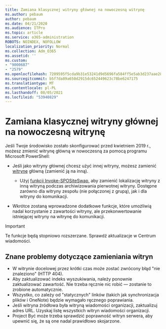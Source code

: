 ```yaml
---
title: Zamiana klasycznej witryny głównej na nowoczesną witrynę
ms.author: pebaum
author: pebaum
ms.date: 04/21/2020
ms.audience: ITPro
ms.topic: article
ms.service: o365-administration
ROBOTS: NOINDEX, NOFOLLOW
localization_priority: Normal
ms.collection: Adm_O365
ms.assetid: ''
ms.custom:
- "9000687"
- "2579"
ms.openlocfilehash: 7209595f5cda9b31e53241d9d5696fa584ff5e5ab3d237aae28542bf7aec9398
ms.sourcegitcommit: b5f7da89a650d2915dc652449623c78be6247175
ms.translationtype: MT
ms.contentlocale: pl-PL
ms.lasthandoff: 08/05/2021
ms.locfileid: "53940829"
---
```

# <a name="swap-your-classic-root-site-with-a-modern-site"></a>Zamiana klasycznej witryny głównej na nowoczesną witrynę

Jeśli Twoje środowisko zostało skonfigurować przed kwietniem 2019 r., możesz zmienić witrynę główną w nowoczesną za pomocą programu Microsoft PowerShell:

- Jeśli jako witryny głównej chcesz użyć innej witryny, możesz zamienić [witrynę](https://docs.microsoft.com/sharepoint/modern-root-site) główną (zamienić ją na inną). 
    - Użyj [funkcji Invoke-SPOSiteSwap,](https://docs.microsoft.com/powershell/module/sharepoint-online/invoke-spositeswap?view=sharepoint-ps) aby zamienić lokalizację witryny z inną witryną podczas archiwizowania pierwotnej witryny. Dostępne zarówno dla witryny zespołu (nie połączonej z grupą), jak i dla witryny do komunikacji. 

- Wkrótce zostaną wprowadzone dodatkowe funkcje, które umożliwią nadal korzystanie z zawartości witryny, ale przekonwertowanie istniejącej witryny na witrynę do komunikacji. 
>[!Important]
>Te funkcje będą stopniowo rozszerzane. Sprawdź aktualizacje w Centrum wiadomości. 

## <a name="known-issues-with-swapping-sites"></a>Znane problemy dotyczące zamieniania witryn

- W witrynie docelowej przez krótki czas może zostać zwrócony błąd "nie znaleziono" (HTTP 404).
- Aby zaktualizować indeks wyszukiwania, należy ponownie zaktualizować zawartość. Nie trzeba ręcznie nic robić — zostanie to zrobione automatycznie.
- Wszystko, co zależy od "statycznych" linków (takich jak synchronizacja plików i OneNote) będzie wymagało ręcznego poprawiania.
- Jeśli witryna źródłowa była witryną wiadomości organizacji, zaktualizuj adres URL. Uzyskaj listę wszystkich witryn wiadomości organizacji.
- Project Być może trzeba sprawdzić poprawność witryn serwera, aby upewnić się, że są one nadal prawidłowo skojarzone.
